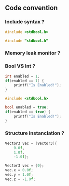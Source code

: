 ## Code convention

### Include syntax ?

```c
#include <stdbool.h>
```

```c
#include "stdbool.h"
```

### Memory leak monitor ?

### Bool VS Int ?

```c
int enabled = 1;
if(enabled == 1) {
    printf("Is Enabled!");
}
```

```c
#include <stdbool.h>

bool enabled = true;
if(enabled == true) {
    printf("Is Enabled!");
}
```

### Structure instanciation ?

```c
Vector3 vec = (Vector3){
    0.0f,
    1.0f,
    -1.0f};
```

```c
Vector3 vec = {0};
vec.x = 0.0f;
vec.y = 1.0f;
vec.z = -1.0f;
```

